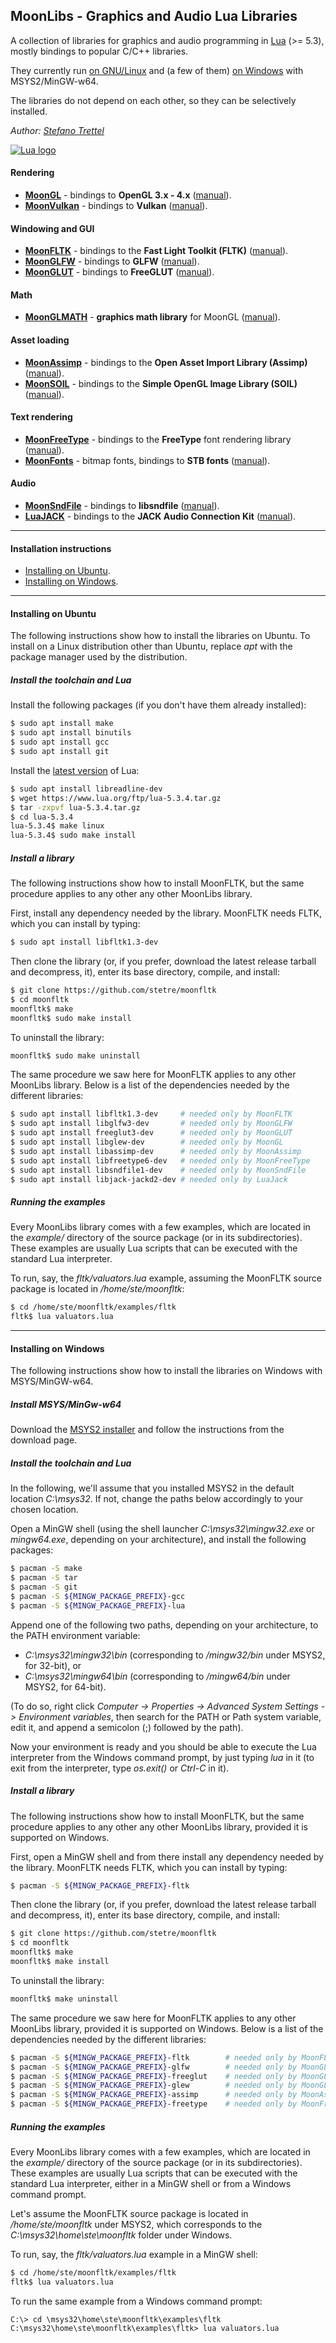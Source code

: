 ## MoonLibs - Graphics and Audio Lua Libraries

A collection of libraries for graphics and audio programming in [Lua](https://www.lua.org) (>= 5.3),
mostly bindings to popular C/C++ libraries.

They currently run 
[on GNU/Linux](#installing-on-ubuntu) and (a few of them) [on Windows](#installing-on-windows) with MSYS2/MinGW-w64.

The libraries do not depend on each other, so they can be selectively installed.

_Author:_ _[Stefano Trettel](https://www.linkedin.com/in/stetre)_

[![Lua logo](./powered-by-lua.gif)](https://www.lua.org/)

#### Rendering
* [**MoonGL**](https://github.com/stetre/moongl) - bindings to **OpenGL 3.x - 4.x**
([manual](https://stetre.github.io/moongl/doc/index.html)).
* [**MoonVulkan**](https://github.com/stetre/moonvulkan) - bindings to **Vulkan** ([manual](https://stetre.github.io/moonvulkan/doc/index.html)).

#### Windowing and GUI

* [**MoonFLTK**](https://github.com/stetre/moonfltk) - bindings to the **Fast Light Toolkit (FLTK)**
([manual](https://stetre.github.io/moonfltk/doc/index.html)).
* [**MoonGLFW**](https://github.com/stetre/moonglfw) - bindings to **GLFW**
([manual](https://stetre.github.io/moonglfw/doc/index.html)).
* [**MoonGLUT**](https://github.com/stetre/moonglut) - bindings to **FreeGLUT**
([manual](https://stetre.github.io/moonglut/doc/index.html)).

#### Math
* [**MoonGLMATH**](https://github.com/stetre/moonglmath) - **graphics math library** for MoonGL
([manual](https://stetre.github.io/moonglmath/doc/index.html)).

#### Asset loading
* [**MoonAssimp**](https://github.com/stetre/moonassimp) - bindings to the **Open Asset Import Library (Assimp)**
([manual](https://stetre.github.io/moonassimp/doc/index.html)). 
* [**MoonSOIL**](https://github.com/stetre/moonsoil) - bindings to the **Simple OpenGL Image Library (SOIL)**
([manual](https://stetre.github.io/moonsoil/doc/index.html)).

#### Text rendering
* [**MoonFreeType**](https://github.com/stetre/moonfreetype) - bindings to the **FreeType** font rendering library
([manual](https://stetre.github.io/moonfreetype/doc/index.html)).
* [**MoonFonts**](https://github.com/stetre/moonfonts) - bitmap fonts, bindings to **STB fonts**
([manual](https://stetre.github.io/moonfonts/doc/index.html)).

#### Audio
* [**MoonSndFile**](https://github.com/stetre/moonsndfile) - bindings to **libsndfile**
([manual](https://stetre.github.io/moonsndfile/doc/index.html)).
* [**LuaJACK**](https://github.com/stetre/luajack) - bindings to the **JACK Audio Connection Kit**
([manual](https://stetre.github.io/luajack/doc/index.html)).

---

#### Installation instructions

* [Installing on Ubuntu](#installing-on-ubuntu).
* [Installing on Windows](#installing-on-windows).

---

#### Installing on Ubuntu

The following instructions show how to install the libraries on Ubuntu.
To install on a Linux distribution other than Ubuntu, replace _apt_ with the package manager used by
the distribution.

##### Install the toolchain and Lua

Install the following packages (if you don't have them already installed):

```bash
$ sudo apt install make
$ sudo apt install binutils
$ sudo apt install gcc
$ sudo apt install git
```

Install the [latest version](https://www.lua.org/download.html) of Lua:

```bash
$ sudo apt install libreadline-dev
$ wget https://www.lua.org/ftp/lua-5.3.4.tar.gz
$ tar -zxpvf lua-5.3.4.tar.gz
$ cd lua-5.3.4
lua-5.3.4$ make linux
lua-5.3.4$ sudo make install
```

##### Install a library

The following instructions show how to install MoonFLTK, but the same procedure applies to any other any other MoonLibs library.

First, install any dependency needed by the library. MoonFLTK needs FLTK, which you can install by typing:

```bash
$ sudo apt install libfltk1.3-dev
```

Then clone the library (or, if you prefer, download the latest release tarball and decompress, it),
enter its base directory, compile, and install:

```bash
$ git clone https://github.com/stetre/moonfltk
$ cd moonfltk
moonfltk$ make
moonfltk$ sudo make install
```

To uninstall the library:

```bash
moonfltk$ sudo make uninstall
```

The same procedure we saw here for MoonFLTK applies to any other MoonLibs library. Below is a list of the dependencies needed by the different libraries:

```bash
$ sudo apt install libfltk1.3-dev     # needed only by MoonFLTK
$ sudo apt install libglfw3-dev       # needed only by MoonGLFW
$ sudo apt install freeglut3-dev      # needed only by MoonGLUT
$ sudo apt install libglew-dev        # needed only by MoonGL
$ sudo apt install libassimp-dev      # needed only by MoonAssimp
$ sudo apt install libfreetype6-dev   # needed only by MoonFreeType
$ sudo apt install libsndfile1-dev    # needed only by MoonSndFile
$ sudo apt install libjack-jackd2-dev # needed only by LuaJack
```
##### Running the examples

Every MoonLibs library comes with a few examples, which are located in the _example/_ directory of the
source package (or in its subdirectories). These examples are usually Lua scripts that can be executed with the standard Lua interpreter.

To run, say, the _fltk/valuators.lua_ example, assuming the MoonFLTK source package is located in _/home/ste/moonfltk_:

```bash
$ cd /home/ste/moonfltk/examples/fltk
fltk$ lua valuators.lua
```

---

#### Installing on Windows

The following instructions show how to install the libraries on Windows with MSYS/MinGW-w64.

##### Install MSYS/MinGw-w64

Download the [MSYS2 installer](https://msys2.github.io/) and
follow the instructions from the download page.

##### Install the toolchain and Lua

In the following, we'll assume that you installed MSYS2 in the default location _C:\msys32_. If not, change the paths below accordingly to your chosen location.

Open a MinGW shell (using the shell launcher _C:\msys32\mingw32.exe_ or _mingw64.exe_, depending on your architecture), and install the following packages:

```bash
$ pacman -S make
$ pacman -S tar
$ pacman -S git
$ pacman -S ${MINGW_PACKAGE_PREFIX}-gcc
$ pacman -S ${MINGW_PACKAGE_PREFIX}-lua
```

Append one of the following two paths, depending on your architecture, to the PATH environment variable:
- _C:\msys32\mingw32\bin_   (corresponding to _/mingw32/bin_ under MSYS2, for 32-bit), or
- _C:\msys32\mingw64\bin_   (corresponding to _/mingw64/bin_ under MSYS2, for 64-bit).

(To do so, right click _Computer -> Properties -> Advanced System Settings ->  Environment variables_,
then search for the PATH or Path system variable, edit it, and append a semicolon (;) followed by the path).

Now your environment is ready and you should be able to execute the Lua interpreter from the Windows command prompt, by just typing _lua_ in it (to exit from the interpreter, type _os.exit()_ or _Ctrl-C_ in it).

##### Install a library

The following instructions show how to install MoonFLTK, but the same procedure applies to any other any other MoonLibs library, provided it is supported on Windows.

First, open a MinGW shell and from there install any dependency needed by the library. MoonFLTK needs FLTK, which you can install by typing:

```bash
$ pacman -S ${MINGW_PACKAGE_PREFIX}-fltk
```

Then clone the library (or, if you prefer, download the latest release tarball and decompress, it),
enter its base directory, compile, and install:

```bash
$ git clone https://github.com/stetre/moonfltk
$ cd moonfltk
moonfltk$ make
moonfltk$ make install
```

To uninstall the library:

```bash
moonfltk$ make uninstall
```

The same procedure we saw here for MoonFLTK applies to any other MoonLibs library, provided it is supported on Windows. Below is a list of the dependencies needed by the different libraries:

```bash
$ pacman -S ${MINGW_PACKAGE_PREFIX}-fltk        # needed only by MoonFLTK
$ pacman -S ${MINGW_PACKAGE_PREFIX}-glfw        # needed only by MoonGLFW
$ pacman -S ${MINGW_PACKAGE_PREFIX}-freeglut    # needed only by MoonGLUT
$ pacman -S ${MINGW_PACKAGE_PREFIX}-glew        # needed only by MoonGL
$ pacman -S ${MINGW_PACKAGE_PREFIX}-assimp      # needed only by MoonAssimp
$ pacman -S ${MINGW_PACKAGE_PREFIX}-freetype    # needed only by MoonFreeType
```

##### Running the examples

Every MoonLibs library comes with a few examples, which are located in the _example/_ directory of the
source package (or in its subdirectories). These examples are usually Lua scripts that can be executed with the standard Lua interpreter, either in a MinGW shell or from a Windows command prompt.

Let's assume the MoonFLTK source package is located in _/home/ste/moonfltk_ under MSYS2, which corresponds to the _C:\msys32\home\ste\moonfltk_ folder under Windows.

To run, say, the _fltk/valuators.lua_ example in a MinGW shell:

```bash
$ cd /home/ste/moonfltk/examples/fltk
fltk$ lua valuators.lua
```

To run the same example from a Windows command prompt:

```dos
C:\> cd \msys32\home\ste\moonfltk\examples\fltk
C:\msys32\home\ste\moonfltk\examples\fltk> lua valuators.lua
```

